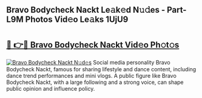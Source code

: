 ## Bravo Bodycheck Nackt Le𝚊k𝚎d N𝚞𝚍es - Part-L9M Photos Vid𝚎o Le𝚊ks 1UjU9

# <h2><a href="http://fb3sca.evod.top/?m=Bravo+Bodycheck+Nackt">🔗 👉🔴 Bravo Bodycheck Nackt Vid𝚎o Ph𝚘t𝚘s</a></h2>

[![Bravo Bodycheck Nackt N𝚞d𝚎s](https://i.imgur.com/8V9OHl7.gif)](http://fb3sca.evod.top/?m=Bravo+Bodycheck+Nackt)
Social media personality Bravo Bodycheck Nackt, famous for sharing lifestyle and dance content, including dance trend performances and mini vlogs. A public figure like Bravo Bodycheck Nackt, with a large following and a strong voice, can shape public opinion and influence policy. 
